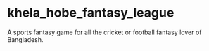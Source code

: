 # khela_hobe_fantasy_league
A sports fantasy game for all the cricket or football fantasy lover of Bangladesh. 
